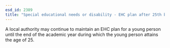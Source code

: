```yaml
---
esd_id: 2389
title: "Special educational needs or disability - EHC plan after 25th birthday"
---
```


A local authority may continue to maintain an EHC plan for a young person until the end of the academic year during which the young person attains the age of 25.


